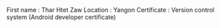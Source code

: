 First name : Thar Htet Zaw
Location : Yangon
Certificate : Version control system (Android developer certificate)